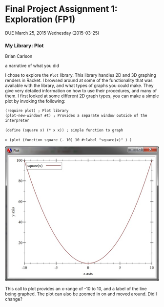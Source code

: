 # Final Project Assignment 1: Exploration (FP1) 
DUE March 25, 2015 Wednesday (2015-03-25)


### My Library: Plot
Brian Carlson
 
a narrative of what you did

 I chose to explore the `Plot` library. This library handles 2D and 3D graphing renders in Racket. I browsed around at some of the functionality that was available with the library, and what types of graphs you could make. They give very detailed information on how to use their procedures, and many of them. I first looked at some different 2D graph types, you can make a simple plot by invoking the following:
 
 ```
(require plot) ; Plot library
(plot-new-window? #t) ; Provides a separate window outside of the interpreter

(define (square x) (* x x)) ; simple function to graph

> (plot (function square (- 10) 10 #:label "square(x)" ) )

 ```
 
 ![Alt text](Graph1.jpg "Square(x) Plot Window")
 
 This call to plot provides an x-range of -10 to 10, and a label of the line being graphed. The plot can also be zoomed in on and moved around.
 Did I change?
 

